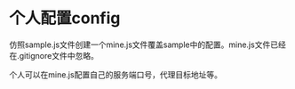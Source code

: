 # 个人配置config

仿照sample.js文件创建一个mine.js文件覆盖sample中的配置。mine.js文件已经在.gitignore文件中忽略。

个人可以在mine.js配置自己的服务端口号，代理目标地址等。